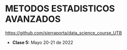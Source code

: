 # METODOS ESTADISTICOS AVANZADOS

https://github.com/sierraporta/data_science_course_UTB


* **Clase 5:** Mayo 20-21 de 2022